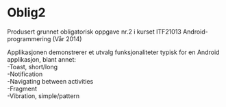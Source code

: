 # Oblig2
Produsert grunnet obligatorisk oppgave nr.2 i kurset ITF21013 Android-programmering (Vår 2014)

Applikasjonen demonstrerer et utvalg funksjonaliteter typisk for en Android applikasjon, blant annet:
<br />-Toast, short/long
<br />-Notification
<br />-Navigating between activities
<br />-Fragment
<br />-Vibration, simple/pattern
